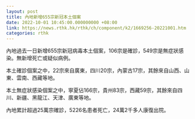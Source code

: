 ```yaml
---
layout: post
title: 內地新增655宗新冠本土個案
date: 2022-10-01 10:45:00.000000000 +08:00
link: https://news.rthk.hk/rthk/ch/component/k2/1669256-20221001.htm
categories: rthk
---
```


內地過去一日新增655宗新冠病毒本土個案，106宗是確診，549宗是無症狀感染。無新增死亡或疑似病例。

本土確診個案之中，22宗來自廣東，四川20宗，內蒙古17宗，其餘來自山西、山東、雲南、西藏等地。

本土無症狀感染個案之中，寧夏佔166宗，貴州83宗，西藏59宗，其餘來自四川、新疆、黑龍江、天津、廣東等地。

內地累計超過25萬宗確診，5226名患者死亡，24萬2千多人康復出院。
